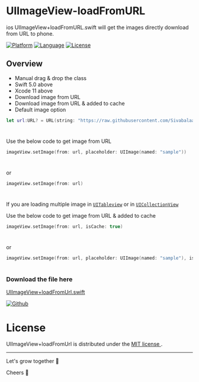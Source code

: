 # UIImageView-loadFromURL
ios UIImageView+loadFromURL.swift will get the images directly download from URL to phone.

[![Platform](https://img.shields.io/badge/platform-iOS-blue.svg?style=flat)](https://developer.apple.com/iphone/index.action)
[![Language](https://img.shields.io/badge/language-Swift-brightgreen.svg?style=flat)](https://developer.apple.com/swift)
[![License](https://img.shields.io/badge/license-MIT-lightgrey.svg?style=flat)](https://mit-license.org)

## Overview
* Manual drag & drop the class
* Swift 5.0 above
* Xcode 11 above
* Download image from URL
* Download image from URL & added to cache
* Default image option

```swift
let url:URL? = URL(string: "https://raw.githubusercontent.com/Sivabalaa/images/master/iOSTreeLogo.png")
```
#
Use the below code to get image from URL

```swift
imageView.setImage(from: url, placeholder: UIImage(named: "sample"))
```
#
or 

```swift
imageView.setImage(from: url)
```
#
If you are loading multiple image in [`UITableview`](https://developer.apple.com/documentation/uikit/uitableview) or in [`UICollectionView`](https://developer.apple.com/documentation/uikit/uicollectionview)

Use the below code to get image from URL & added to cache
```swift
imageView.setImage(from: url, isCache: true)
```
#
or 
```swift
imageView.setImage(from: url, placeholder: UIImage(named: "sample"), isCache: true)
```
#
### Download the file here
[UIImageView+loadFromUrl.swift](https://github.com/iostree/UIImageView-loadFromURL/blob/master/UIImageView%2BloadFromURL.swift)

[![Github](https://img.shields.io/badge/Github-release-red.svg)](https://github.com/Sivabalaa/UIImageView-loadFromUrl)


License
=================
UIImageView+loadFromUrl is distributed under the [MIT
license ](https://mit-license.org).

- - -

Let's grow together 🌱

Cheers 🍻
